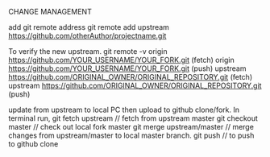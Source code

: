 CHANGE MANAGEMENT
  
add git remote address 
git remote add upstream https://github.com/otherAuthor/projectname.git

To verify the new upstream. 
git remote -v 
origin https://github.com/YOUR_USERNAME/YOUR_FORK.git (fetch) 
origin https://github.com/YOUR_USERNAME/YOUR_FORK.git (push) 
upstream https://github.com/ORIGINAL_OWNER/ORIGINAL_REPOSITORY.git (fetch) 
upstream https://github.com/ORIGINAL_OWNER/ORIGINAL_REPOSITORY.git (push)

 update from upstream to local PC then upload to github clone/fork. 
 In terminal run, 
 git fetch upstream // fetch from upstream master 
 git checkout master // check out local fork master 
 git merge upstream/master // merge changes from upstream/master to local master branch. 
 git push // to push to github clone
 
